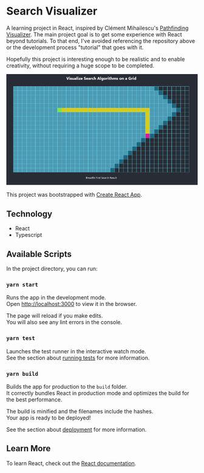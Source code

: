# Search Visualizer

A learning project in React, inspired by Clément Mihailescu's
[Pathfinding Visualizer](https://github.com/clementmihailescu/Pathfinding-Visualizer). The main project goal is to get some experience with
React beyond tutorials. To that end, I've avoided referencing the repository above or the development process "tutorial" that goes with it.

Hopefully this project is interesting enough to be realistic and to enable creativity, without requiring a huge scope to be completed.

![Example Visualization](readme/BFS_Visualization.png)

This project was bootstrapped with [Create React App](https://github.com/facebook/create-react-app).

## Technology
* React
* Typescript

## Available Scripts

In the project directory, you can run:

### `yarn start`

Runs the app in the development mode.<br />
Open [http://localhost:3000](http://localhost:3000) to view it in the browser.

The page will reload if you make edits.<br />
You will also see any lint errors in the console.

### `yarn test`

Launches the test runner in the interactive watch mode.<br />
See the section about [running tests](https://facebook.github.io/create-react-app/docs/running-tests) for more information.

### `yarn build`

Builds the app for production to the `build` folder.<br />
It correctly bundles React in production mode and optimizes the build for the best performance.

The build is minified and the filenames include the hashes.<br />
Your app is ready to be deployed!

See the section about [deployment](https://facebook.github.io/create-react-app/docs/deployment) for more information.

## Learn More

To learn React, check out the [React documentation](https://reactjs.org/).
